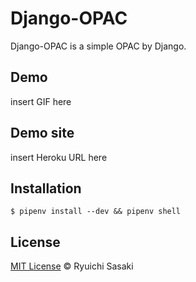 # Django-OPAC
Django-OPAC is a simple OPAC by Django.

## Demo
insert GIF here

## Demo site
insert Heroku URL here

## Installation
```shell
$ pipenv install --dev && pipenv shell
```

## License
[MIT License](https://github.com/Ryuichi-Sasaki/Django-OPAC/blob/master/LICENSE) &copy; Ryuichi Sasaki
